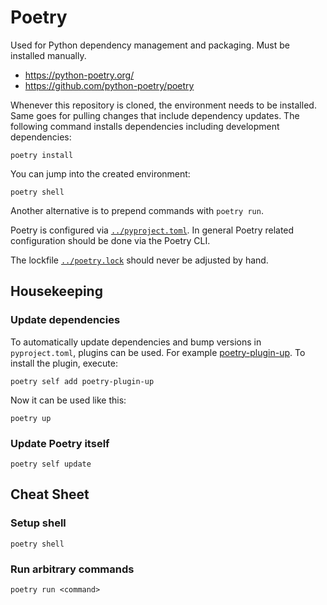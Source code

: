 # Poetry

Used for Python dependency management and packaging. Must be installed manually.

- <https://python-poetry.org/>
- <https://github.com/python-poetry/poetry>

Whenever this repository is cloned, the environment needs to be installed. Same
goes for pulling changes that include dependency updates. The following command
installs dependencies including development dependencies:

```
poetry install
```

You can jump into the created environment:

```
poetry shell
```

Another alternative is to prepend commands with `poetry run`.

Poetry is configured via [`../pyproject.toml`](../pyproject.toml). In general
Poetry related configuration should be done via the Poetry CLI.

The lockfile [`../poetry.lock`](../poetry.lock) should never be adjusted by
hand.

## Housekeeping

### Update dependencies

To automatically update dependencies and bump versions in `pyproject.toml`,
plugins can be used. For example
[poetry-plugin-up](https://github.com/MousaZeidBaker/poetry-plugin-up). To
install the plugin, execute:

```
poetry self add poetry-plugin-up
```

Now it can be used like this:

```
poetry up
```

### Update Poetry itself

```
poetry self update
```

## Cheat Sheet

### Setup shell

```
poetry shell
```

### Run arbitrary commands

```
poetry run <command>
```
